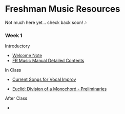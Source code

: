 # Freshman Music Resources

Not much here yet... check back soon! 🎶

### Week 1

Introductory

- [Welcome Note](/resources/2023_welcome_note.md)
- [FR Music Manual Detailed Contents](/resources/2014_manual_detailed_contents.pdf)

In Class

- [Current Songs for Vocal Improv](/resources/player/current_songs.html)

- [Euclid: Division of a Monochord - Preliminaries](/resources/Euclid_Monochord_Preliminaries.pdf)

After Class

- 

